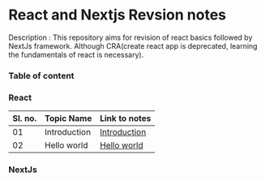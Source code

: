 # React and Nextjs Revsion notes


Description : This repository aims for revision of react basics followed by NextJs framework. Although CRA(create react app is deprecated, learning the fundamentals of react is necessary).


### Table of content


### React
|Sl. no.|Topic Name|Link to notes|
--|---|---|
|01|Introduction|[Introduction](./React/Notes/Introduction.md)|
|02|Hello world|[Hello world](./React/Notes/HelloWorld.md)



### NextJs